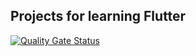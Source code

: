 ## Projects for learning Flutter

[![Quality Gate Status](https://sonarcloud.io/api/project_badges/measure?project=Stempnio_flutter-learning&metric=alert_status)](https://sonarcloud.io/summary/new_code?id=Stempnio_flutter-learning)

